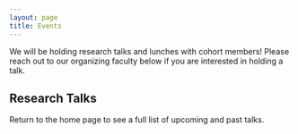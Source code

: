 ```yaml
---
layout: page
title: Events
---
```

We will be holding research talks and lunches with cohort members! Please reach out to our organizing faculty below if you are interested in holding a talk. 

## Research Talks

Return to the home page to see a full list of upcoming and past talks.